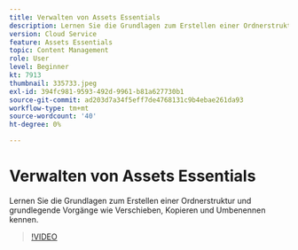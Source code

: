 ```yaml
---
title: Verwalten von Assets Essentials
description: Lernen Sie die Grundlagen zum Erstellen einer Ordnerstruktur und grundlegende Vorgänge wie Verschieben, Kopieren und Umbenennen kennen.
version: Cloud Service
feature: Assets Essentials
topic: Content Management
role: User
level: Beginner
kt: 7913
thumbnail: 335733.jpeg
exl-id: 394fc981-9593-492d-9961-b81a627730b1
source-git-commit: ad203d7a34f5eff7de4768131c9b4ebae261da93
workflow-type: tm+mt
source-wordcount: '40'
ht-degree: 0%

---
```


# Verwalten von Assets Essentials

Lernen Sie die Grundlagen zum Erstellen einer Ordnerstruktur und grundlegende Vorgänge wie Verschieben, Kopieren und Umbenennen kennen.

>[!VIDEO](https://video.tv.adobe.com/v/335733/?quality=12&learn=on)
